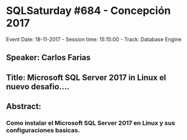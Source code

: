 # SQLSaturday #684 - Concepción 2017
Event Date: 18-11-2017 - Session time: 15:15:00 - Track: Database Engine
## Speaker: Carlos Farias
## Title: Microsoft SQL Server 2017 in Linux el nuevo desafio....
## Abstract:
### Como instalar el Microsoft SQL Server 2017 en Linux y sus configuraciones basicas.
